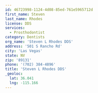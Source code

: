 ```yaml
---
id: 46723998-1124-4d08-85ed-761e5965712d
first_name: Steven
last_name: Rhodes
license: DDS
services:
  - Prosthodontist
category: Dentists
org_name: 'Steven L Rhodes DDS'
address: '501 S Rancho Rd'
city: 'Las Vegas'
state: NV
zip: '89131'
phone: '(702) 384-4896'
title: 'Steven L Rhodes DDS'
_geoloc:
  lat: 36.041
  lng: -115.166
---
```

